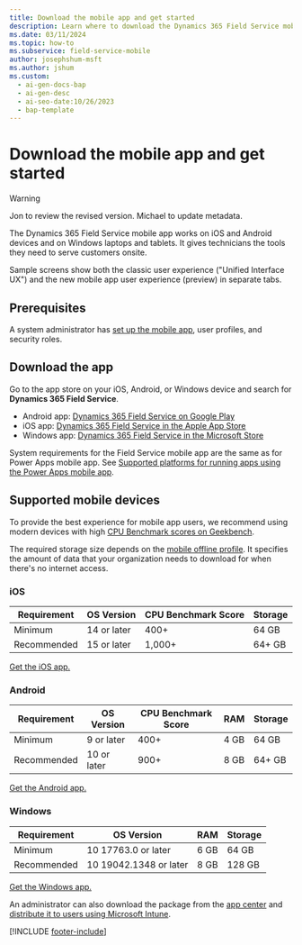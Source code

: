 ```yaml
---
title: Download the mobile app and get started
description: Learn where to download the Dynamics 365 Field Service mobile app and get started with onsite customer service.
ms.date: 03/11/2024
ms.topic: how-to
ms.subservice: field-service-mobile
author: josephshum-msft
ms.author: jshum
ms.custom:
  - ai-gen-docs-bap
  - ai-gen-desc
  - ai-seo-date:10/26/2023
  - bap-template
---
```


# Download the mobile app and get started

> [!WARNING]
> Jon to review the revised version. Michael to update metadata.

The Dynamics 365 Field Service mobile app works on iOS and Android devices and on Windows laptops and tablets. It gives technicians the tools they need to serve customers onsite.

Sample screens show both the classic user experience ("Unified Interface UX") and the new mobile app user experience (preview) in separate tabs.

## Prerequisites

A system administrator has [set up the mobile app](set-up-field-service-mobile.md), user profiles, and security roles.

## Download the app

Go to the app store on your iOS, Android, or Windows device and search for **Dynamics 365 Field Service**.

- Android app: [Dynamics 365 Field Service on Google Play](https://play.google.com/store/apps/details?id=com.microsoft.crm.crmphone.fieldServices)
- iOS app: [Dynamics 365 Field Service in the Apple App Store](https://apps.apple.com/us/app/field-service-dynamics-365/id1485579247)
- Windows app: [Dynamics 365 Field Service in the Microsoft Store](https://apps.microsoft.com/detail/9PMX4FNSSF5P)

System requirements for the Field Service mobile app are the same as for Power Apps mobile app. See [Supported platforms for running apps using the Power Apps mobile app](/power-apps/limits-and-config#supported-platforms-for-running-apps-using-the-power-apps-mobile-app).

## Supported mobile devices

To provide the best experience for mobile app users, we recommend using modern devices with high [CPU Benchmark scores on Geekbench](https://browser.geekbench.com/v5/cpu/singlecore).

The required storage size depends on the [mobile offline profile](work-offline.md). It specifies the amount of data that your organization needs to download for when there's no internet access.

### iOS

| Requirement   |OS Version |CPU Benchmark Score| Storage|
| --- | --- |--- | --- |
| Minimum |	14 or later |	400+ |	64 GB	| 
| Recommended| 15 or later |	1,000+	| 64+ GB	|

[Get the iOS app.](https://aka.ms/fsmobile-apple)

### Android

| Requirement  | OS Version  | CPU Benchmark Score   | RAM   | Storage   |
| ------------ | ------------ | ------------ | ------------ | ------------ |
| Minimum  | 9 or later   | 400+   | 4 GB   | 64 GB|
| Recommended  | 10 or later   | 900+   | 8 GB   | 64+ GB|

[Get the Android app.](https://aka.ms/fsmobile-google)

### Windows

| Requirement  |OS Version |RAM| Storage|
| --- | --- |--- | --- |
| Minimum |	10 17763.0 or later |	6 GB |	64 GB	| 
| Recommended| 10 19042.1348 or later |	8 GB	| 128 GB	|

[Get the Windows app.](https://aka.ms/fsmobile-win)

An administrator can also download the package from the [app center](https://install.appcenter.ms/orgs/dynamics365-mobile/apps/field-service-windows-store-signed-builds/distribution_groups/public%20release) and [distribute it to users using Microsoft Intune](/mem/intune/apps/apps-windows-10-app-deploy).

[!INCLUDE [footer-include](../../includes/footer-banner.md)]
